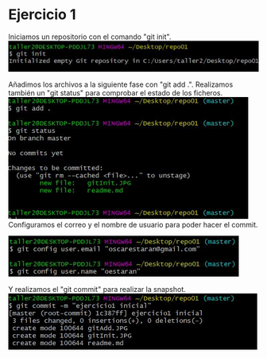 # Ejercicio 1

Iniciamos un repositorio con el comando "git init".  
![image](gitInit.JPG)

Añadimos los archivos a la siguiente fase con "git add .". Realizamos también un "git status" para comprobar el estado de los ficheros.
![image](gitAdd.JPG)
Configuramos el correo y el nombre de usuario para poder hacer el commit.

![image](gitconfig.JPG)

Y realizamos el "git commit" para realizar la snapshot.
![image](gitCommit.JPG)
